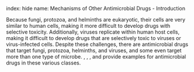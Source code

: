 index: hide
name: Mechanisms of Other Antimicrobial Drugs - Introduction

Because fungi, protozoa, and helminths are eukaryotic, their cells are very similar to human cells, making it more difficult to develop drugs with selective toxicity. Additionally, viruses replicate within human host cells, making it difficult to develop drugs that are selectively toxic to viruses or virus-infected cells. Despite these challenges, there are antimicrobial drugs that target fungi, protozoa, helminths, and viruses, and some even target more than one type of microbe. , , , and  provide examples for antimicrobial drugs in these various classes.
